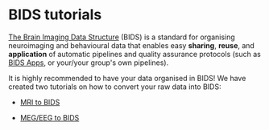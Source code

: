 # BIDS tutorials

[The Brain Imaging Data Structure](https://bids.neuroimaging.io/) (BIDS) is a standard for organising neuroimaging and behavioural data that enables easy **sharing**, **reuse**, and **application** of automatic pipelines and quality assurance protocols (such as [BIDS Apps](https://bids-apps.neuroimaging.io/), or your/your group's own pipelines).

It is highly recommended to have your data organised in BIDS! We have created two tutorials on how to convert your raw data into BIDS: 

* [MRI to BIDS](MRI)

* [MEG/EEG to BIDS](MEG)
